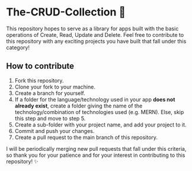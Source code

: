 # The-CRUD-Collection 🎃

This repository hopes to serve as a library for apps built with the basic operations of Create, Read, Update and Delete.
Feel free to contribute to this repository with any exciting projects you have built that fall under this category!

## How to contribute
1. Fork this repository.
2. Clone your fork to your machine.
3. Create a branch for yourself.
4. If a folder for the language/technology used in your app **does not already exist**, create a folder giving the name of the technology/combination of technologies used (e.g. MERN). Else, skip this step and move to step 5.
5. Create a sub-folder with your project name, and add your project to it.
6. Commit and push your changes.
7. Create a pull request to the main branch of this repository.

I will be periodically merging new pull requests that fall under this criteria, so thank you for your patience and for your interest in contributing to this repository! ✨
